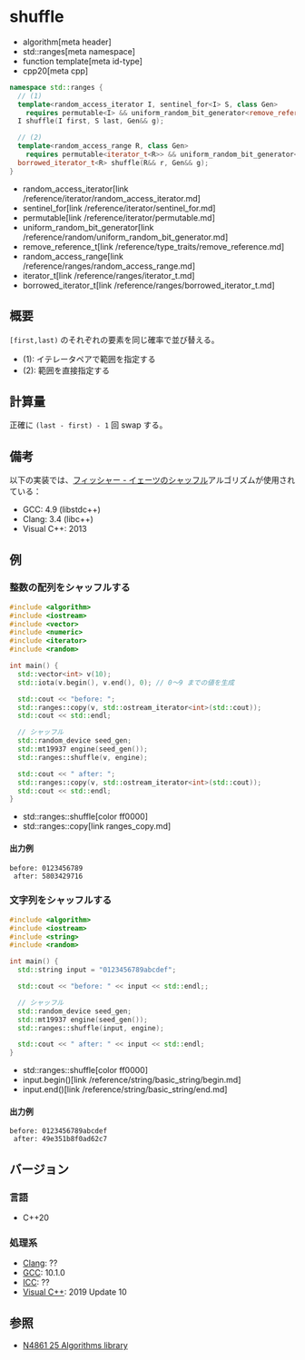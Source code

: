 # shuffle
* algorithm[meta header]
* std::ranges[meta namespace]
* function template[meta id-type]
* cpp20[meta cpp]

```cpp
namespace std::ranges {
  // (1)
  template<random_access_iterator I, sentinel_for<I> S, class Gen>
    requires permutable<I> && uniform_random_bit_generator<remove_reference_t<Gen>>
  I shuffle(I first, S last, Gen&& g);

  // (2)
  template<random_access_range R, class Gen>
    requires permutable<iterator_t<R>> && uniform_random_bit_generator<remove_reference_t<Gen>>
  borrowed_iterator_t<R> shuffle(R&& r, Gen&& g);
}
```
* random_access_iterator[link /reference/iterator/random_access_iterator.md]
* sentinel_for[link /reference/iterator/sentinel_for.md]
* permutable[link /reference/iterator/permutable.md]
* uniform_random_bit_generator[link /reference/random/uniform_random_bit_generator.md]
* remove_reference_t[link /reference/type_traits/remove_reference.md]
* random_access_range[link /reference/ranges/random_access_range.md]
* iterator_t[link /reference/ranges/iterator_t.md]
* borrowed_iterator_t[link /reference/ranges/borrowed_iterator_t.md]


## 概要
`[first,last)` のそれぞれの要素を同じ確率で並び替える。

* (1): イテレータペアで範囲を指定する
* (2): 範囲を直接指定する


## 計算量
正確に `(last - first) - 1` 回 swap する。


## 備考
以下の実装では、[フィッシャー - イェーツのシャッフル](https://ja.wikipedia.org/wiki/%E3%83%95%E3%82%A3%E3%83%83%E3%82%B7%E3%83%A3%E3%83%BC_-_%E3%82%A4%E3%82%A7%E3%83%BC%E3%83%84%E3%81%AE%E3%82%B7%E3%83%A3%E3%83%83%E3%83%95%E3%83%AB)アルゴリズムが使用されている：

- GCC: 4.9 (libstdc++)
- Clang: 3.4 (libc++)
- Visual C++: 2013


## 例
### 整数の配列をシャッフルする
```cpp example
#include <algorithm>
#include <iostream>
#include <vector>
#include <numeric>
#include <iterator>
#include <random>

int main() {
  std::vector<int> v(10);
  std::iota(v.begin(), v.end(), 0); // 0～9 までの値を生成

  std::cout << "before: ";
  std::ranges::copy(v, std::ostream_iterator<int>(std::cout));
  std::cout << std::endl;

  // シャッフル
  std::random_device seed_gen;
  std::mt19937 engine(seed_gen());
  std::ranges::shuffle(v, engine);

  std::cout << " after: ";
  std::ranges::copy(v, std::ostream_iterator<int>(std::cout));
  std::cout << std::endl;
}
```
* std::ranges::shuffle[color ff0000]
* std::ranges::copy[link ranges_copy.md]

#### 出力例
```
before: 0123456789
 after: 5803429716
```

### 文字列をシャッフルする
```cpp example
#include <algorithm>
#include <iostream>
#include <string>
#include <random>

int main() {
  std::string input = "0123456789abcdef";

  std::cout << "before: " << input << std::endl;;

  // シャッフル
  std::random_device seed_gen;
  std::mt19937 engine(seed_gen());
  std::ranges::shuffle(input, engine);

  std::cout << " after: " << input << std::endl;
}
```
* std::ranges::shuffle[color ff0000]
* input.begin()[link /reference/string/basic_string/begin.md]
* input.end()[link /reference/string/basic_string/end.md]

#### 出力例
```
before: 0123456789abcdef
 after: 49e351b8f0ad62c7
```

## バージョン
### 言語
- C++20

### 処理系
- [Clang](/implementation.md#clang): ??
- [GCC](/implementation.md#gcc): 10.1.0
- [ICC](/implementation.md#icc): ??
- [Visual C++](/implementation.md#visual_cpp): 2019 Update 10

## 参照
- [N4861 25 Algorithms library](https://timsong-cpp.github.io/cppwp/n4861/algorithms)
